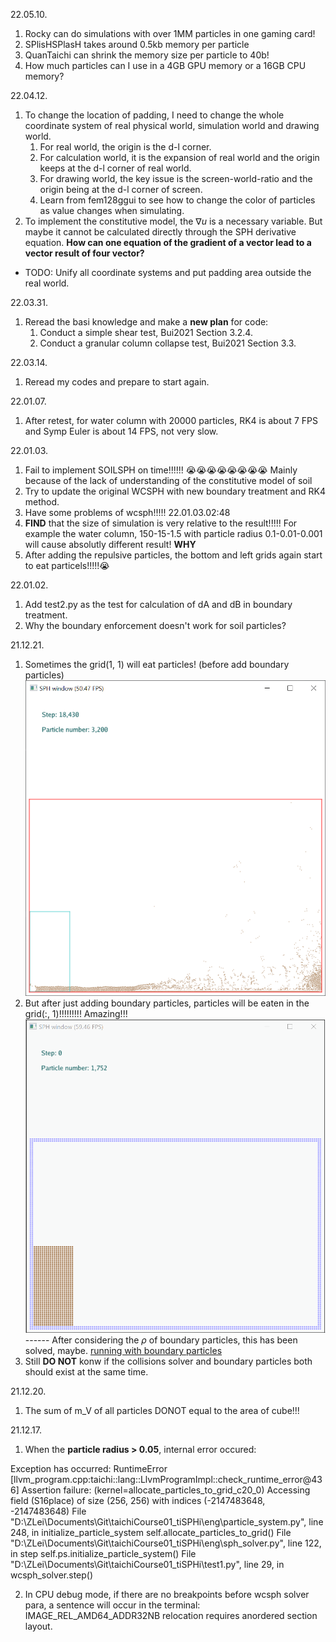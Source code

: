 22.05.10.
1. Rocky can do simulations with over 1MM particles in one gaming card!
2. SPlisHSPlasH takes around 0.5kb memory per particle
3. QuanTaichi can shrink the memory size per particle to 40b!
4. How much particles can I use in a 4GB GPU memory or a 16GB CPU memory?

22.04.12.
1. To change the location of padding, I need to change the whole coordinate system of real physical world, simulation world and drawing world.
   1. For real world, the origin is the d-l corner.
   2. For calculation world, it is the expansion of real world and the origin keeps at the d-l corner of real world.
   3. For drawing world, the key issue is the screen-world-ratio and the origin being at the d-l corner of screen.
   4. Learn from fem128ggui to see how to change the color of particles as value changes when simulating.
2. To implement the constitutive model, the $\nabla u$ is a necessary variable. But maybe it cannot be calculated directly through the SPH derivative equation. **How can one equation of the gradient of a vector lead to a vector result of four vector?**
* TODO: Unify all coordinate systems and put padding area outside the real world.


22.03.31.
1. Reread the basi knowledge and make a **new plan** for code:
   1. Conduct a simple shear test, Bui2021 Section 3.2.4.
   2. Conduct a granular column collapse test, Bui2021 Section 3.3.

22.03.14.
1. Reread my codes and prepare to start again.

22.01.07.
1. After retest, for water column with 20000 particles, RK4 is about 7 FPS and Symp Euler is about 14 FPS, not very slow.

22.01.03.
1. Fail to implement SOILSPH on time!!!!!! :sob::sob::sob::sob::sob::sob::sob::sob: Mainly because of the lack of understanding of the constitutive model of soil
2. Try to update the original WCSPH with new boundary treatment and RK4 method.
3. Have some problems of wcsph!!!!! 22.01.03.02:48
4. **FIND** that the size of simulation is very relative to the result!!!!! For example the water column, 150-15-1.5 with particle radius 0.1-0.01-0.001 will cause absolutly different result! **WHY**
5. After adding the repulsive particles, the bottom and left grids again start to eat particels!!!!!:sob:

22.01.02.
1. Add test2.py as the test for calculation of dA and dB in boundary treatment.
2. Why the boundary enforcement doesn't work for soil particles?

21.12.21.
1. Sometimes the grid(1, 1) will eat particles! (before add boundary particles)
![grid eat particles](temp/Snipaste_2021-12-21_18-00-30.png)
2. But after just adding boundary particles, particles will be eaten in the grid(:, 1)!!!!!!!!! Amazing!!!
![bottom eat particles!](temp/211221_bug1.gif)
------ After considering the $\rho$ of boundary particles, this has been solved, maybe.
[running with boundary particles](temp/211221_show1.mp4)
3. Still **DO NOT** konw if the collisions solver and boundary particles both should exist at the same time.


21.12.20.
1. The sum of m_V of all particles DONOT equal to the area of cube!!!

21.12.17.

1. When the **particle radius > 0.05**, internal error occured:

Exception has occurred: RuntimeError
[llvm_program.cpp:taichi::lang::LlvmProgramImpl::check_runtime_error@436] Assertion failure: (kernel=allocate_particles_to_grid_c20_0) Accessing field (S16place<i32>) of size (256, 256) with indices (-2147483648, -2147483648)
  File "D:\ZLei\Documents\Git\taichiCourse01_tiSPHi\eng\particle_system.py", line 248, in initialize_particle_system
    self.allocate_particles_to_grid()
  File "D:\ZLei\Documents\Git\taichiCourse01_tiSPHi\eng\sph_solver.py", line 122, in step
    self.ps.initialize_particle_system()
  File "D:\ZLei\Documents\Git\taichiCourse01_tiSPHi\test1.py", line 29, in <module>
    wcsph_solver.step()

2. In CPU debug mode, if there are no breakpoints before wcsph solver para, a sentence will occur in the terminal:
IMAGE_REL_AMD64_ADDR32NB relocation requires anordered section layout.
